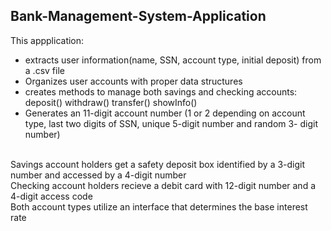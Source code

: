 ## Bank-Management-System-Application
This appplication:
  - extracts user information(name, SSN, account type, initial deposit) from a .csv file
  - Organizes user accounts with proper data structures
  - creates methods to manage both savings and checking accounts:
      deposit()
      withdraw()
      transfer()
      showInfo()
  - Generates an 11-digit account number (1 or 2 depending on account type, last two digits of SSN, unique 5-digit number and random 3-   digit number)
<br/>
Savings account holders get a safety deposit box identified by a 3-digit number and accessed by a 4-digit number
<br/>
Checking account holders recieve a debit card with  12-digit number and a 4-digit access code
<br/>
Both account types utilize an interface that determines the base interest rate
